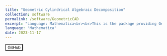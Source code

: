 ```yaml
---
title: "Geometric Cylindrical Algebraic Decomposition"
collection: software
permalink: /software/GeometricCAD
excerpt: "Language: Mathematica<br><br>This is the package providing Geometric CAD in [our paper](https://arxiv.org/abs/2311.10515)."
language: 'Mathematica'
date: 2023-11-17
---
```


<a href="https://github.com/xiaxueqaq/GeometricCADv2" target="_blank">
    <button style="background-color: white; color: black;">GitHub</button>
</a>
